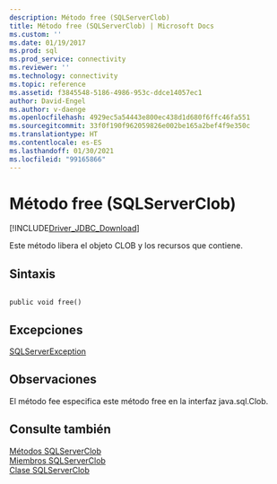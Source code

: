 ```yaml
---
description: Método free (SQLServerClob)
title: Método free (SQLServerClob) | Microsoft Docs
ms.custom: ''
ms.date: 01/19/2017
ms.prod: sql
ms.prod_service: connectivity
ms.reviewer: ''
ms.technology: connectivity
ms.topic: reference
ms.assetid: f3845548-5186-4986-953c-ddce14057ec1
author: David-Engel
ms.author: v-daenge
ms.openlocfilehash: 4929ec5a54443e800ec438d1d680f6ffc46fa551
ms.sourcegitcommit: 33f0f190f962059826e002be165a2bef4f9e350c
ms.translationtype: HT
ms.contentlocale: es-ES
ms.lasthandoff: 01/30/2021
ms.locfileid: "99165866"
---
```

# <a name="free-method-sqlserverclob"></a>Método free (SQLServerClob)
[!INCLUDE[Driver_JDBC_Download](../../../includes/driver_jdbc_download.md)]

  Este método libera el objeto CLOB y los recursos que contiene.  
  
## <a name="syntax"></a>Sintaxis  
  
```  
  
public void free()  
```  
  
## <a name="exceptions"></a>Excepciones  
 [SQLServerException](../../../connect/jdbc/reference/sqlserverexception-class.md)  
  
## <a name="remarks"></a>Observaciones  
 El método fee especifica este método free en la interfaz java.sql.Clob.  
  
## <a name="see-also"></a>Consulte también  
 [Métodos SQLServerClob](../../../connect/jdbc/reference/sqlserverclob-methods.md)   
 [Miembros SQLServerClob](../../../connect/jdbc/reference/sqlserverclob-members.md)   
 [Clase SQLServerClob](../../../connect/jdbc/reference/sqlserverclob-class.md)  
  
  
